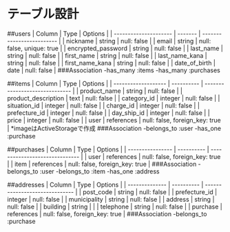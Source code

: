# テーブル設計

##users
| Column                | Type    | Options                   |
| --------------------- | ------- | ------------------------- |
| nickname              | string  | null: false               |
| email                 | string  | null: false, unique: true |
| encrypted_password    | string  | null: false               |
| last_name             | string  | null: false               |
| first_name            | string  | null: false               |
| last_name_kana        | string  | null: false               |
| first_name_kana       | string  | null: false               |
| date_of_birth         | date    | null: false               |
###Association
-has_many :items 
-has_many :purchases


##items
| Column              | Type       | Options                        |
| ------------------- | ---------- | ------------------------------ |
| product_name        | string     | null: false                    |
| product_description | text       | null: false                    |
| category_id         | integer    | null: false                    |
| situation_id        | integer    | null: false                    |
| charge_id           | integer    | null: false                    |
| prefecture_id       | integer    | null: false                    |
| day_ship_id         | integer    | null: false                    |
| price               | integer    | null: false                    |
| user                | references | null: false, foreign_key: true |
*imageはActiveStorageで作成
###Association
-belongs_to :user 
-has_one :purchase

##purchases
| Column           | Type       | Options                        |
| ---------------- | ---------- | ------------------------------ |
| user             | references | null: false, foreign_key: true |
| item             | references | null: false, foreign_key: true |
###Association
-belongs_to :user 
-belongs_to :item
-has_one :address


##addresses
| Column         | Type       | Options                        |
| -------------- | ---------- | ------------------------------ |
| post_code      | string     | null: false                    |
| prefecture_id  | integer    | null: false                    |
| municipality   | string     | null: false                    |
| address        | string     | null: false                    |
| building       | string     |                                |
| telephone      | string     | null: false                    |
| purchase       | references | null: false, foreign_key: true |
###Association
-belongs_to :purchase